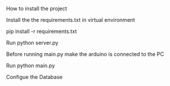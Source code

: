 How to install the project

Install the the requirements.txt in virtual environment

pip install -r requirements.txt 

Run python server.py 

Before running main.py make the arduino is connected to the PC

Run python main.py

Configue the Database 
